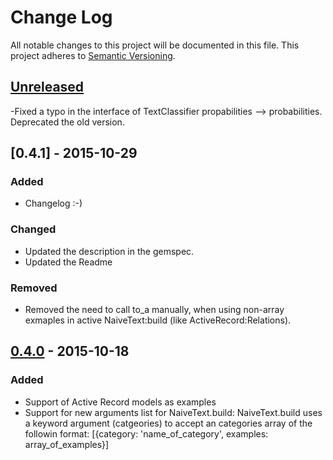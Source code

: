 # Change Log
All notable changes to this project will be documented in this file.
This project adheres to [Semantic Versioning](http://semver.org/).

## [Unreleased]
-Fixed a typo in the interface of TextClassifier propabilities --> probabilities. Deprecated the old version. 

## [0.4.1] - 2015-10-29
### Added
- Changelog :-)

### Changed
- Updated the description in the gemspec.
- Updated the Readme

### Removed
- Removed the need to call to_a manually, when using non-array exmaples in active NaiveText:build (like ActiveRecord:Relations).

## [0.4.0] - 2015-10-18
### Added
- Support of Active Record models as examples
- Support for new arguments list for NaiveText.build: NaiveText.build uses a keyword argument (catgeories) to accept an categories array of the followin format: [{category: 'name_of_category', examples: array_of_examples}]


[Unreleased]: https://github.com/RicciFlowing/NaiveText/compare/v0.4.0...HEAD
[0.4.0]: https://github.com/olivierlacan/keep-a-changelog/compare/v0.1.0...v0.4.0
